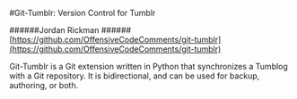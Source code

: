 #Git-Tumblr: Version Control for Tumblr

######Jordan Rickman
######[https://github.com/OffensiveCodeComments/git-tumblr](https://github.com/OffensiveCodeComments/git-tumblr)

Git-Tumblr is a Git extension written in Python that synchronizes a Tumblog with a Git repository. It is bidirectional, and can be used for backup, authoring, or both.
